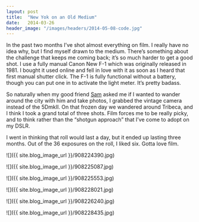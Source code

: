 ```yaml
---
layout: post
title:  "New Yok on an Old Medium"
date:   2014-03-26
header_image: "/images/headers/2014-05-08-code.jpg"
---
```


In the past two months I’ve shot almost everything on film. I really have no idea why, but I find myself drawn to the medium. There’s something about the challenge that keeps me coming back; it’s so much harder to get a good shot. I use a fully manual Canon New F-1 which was originally released in 1981. I bought it used online and fell in love with it as soon as I heard that first manual shutter click. The F-1 is fully functional without a battery, though you can put one in to activate the light meter. It’s pretty badass.

So naturally when my good friend [Sam](http://blog.samthecobra.com) asked me if I wanted to wander around the city with him and take photos, I grabbed the vintage camera instead of the 5DmkII. On that frozen day we wandered around Tribeca, and I think I took a grand total of three shots. Film forces me to be really picky, and to think rather than the “shotgun approach” that I’ve come to adopt on my DSLR.

I went in thinking that roll would last a day, but it ended up lasting three months. Out of the 36 exposures on the roll, I liked six. Gotta love film.

![]({{ site.blog_image_url }}/908224390.jpg)

![]({{ site.blog_image_url }}/908225087.jpg)

![]({{ site.blog_image_url }}/908225553.jpg)

![]({{ site.blog_image_url }}/908228021.jpg)

![]({{ site.blog_image_url }}/908226240.jpg)

![]({{ site.blog_image_url }}/908228435.jpg)
